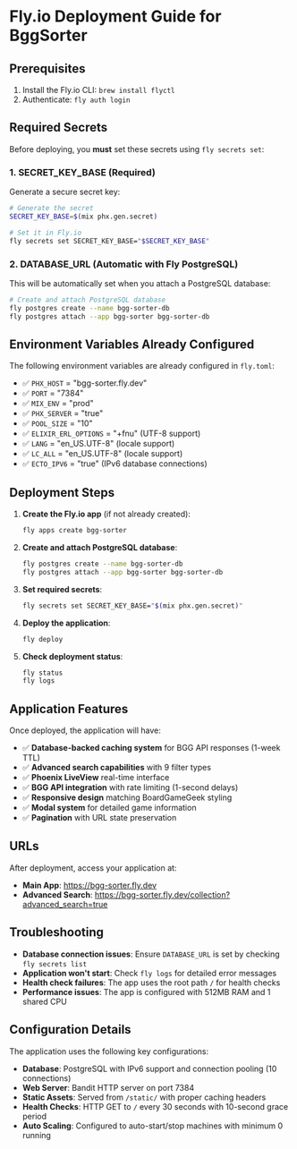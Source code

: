 # Fly.io Deployment Guide for BggSorter

## Prerequisites

1. Install the Fly.io CLI: `brew install flyctl`
2. Authenticate: `fly auth login`

## Required Secrets

Before deploying, you **must** set these secrets using `fly secrets set`:

### 1. SECRET_KEY_BASE (Required)
Generate a secure secret key:
```bash
# Generate the secret
SECRET_KEY_BASE=$(mix phx.gen.secret)

# Set it in Fly.io
fly secrets set SECRET_KEY_BASE="$SECRET_KEY_BASE"
```

### 2. DATABASE_URL (Automatic with Fly PostgreSQL)
This will be automatically set when you attach a PostgreSQL database:
```bash
# Create and attach PostgreSQL database
fly postgres create --name bgg-sorter-db
fly postgres attach --app bgg-sorter bgg-sorter-db
```

## Environment Variables Already Configured

The following environment variables are already configured in `fly.toml`:

- ✅ `PHX_HOST` = "bgg-sorter.fly.dev"
- ✅ `PORT` = "7384" 
- ✅ `MIX_ENV` = "prod"
- ✅ `PHX_SERVER` = "true"
- ✅ `POOL_SIZE` = "10"
- ✅ `ELIXIR_ERL_OPTIONS` = "+fnu" (UTF-8 support)
- ✅ `LANG` = "en_US.UTF-8" (locale support)
- ✅ `LC_ALL` = "en_US.UTF-8" (locale support)
- ✅ `ECTO_IPV6` = "true" (IPv6 database connections)

## Deployment Steps

1. **Create the Fly.io app** (if not already created):
   ```bash
   fly apps create bgg-sorter
   ```

2. **Create and attach PostgreSQL database**:
   ```bash
   fly postgres create --name bgg-sorter-db
   fly postgres attach --app bgg-sorter bgg-sorter-db
   ```

3. **Set required secrets**:
   ```bash
   fly secrets set SECRET_KEY_BASE="$(mix phx.gen.secret)"
   ```

4. **Deploy the application**:
   ```bash
   fly deploy
   ```

5. **Check deployment status**:
   ```bash
   fly status
   fly logs
   ```

## Application Features

Once deployed, the application will have:

- ✅ **Database-backed caching system** for BGG API responses (1-week TTL)
- ✅ **Advanced search capabilities** with 9 filter types
- ✅ **Phoenix LiveView** real-time interface
- ✅ **BGG API integration** with rate limiting (1-second delays)
- ✅ **Responsive design** matching BoardGameGeek styling
- ✅ **Modal system** for detailed game information
- ✅ **Pagination** with URL state preservation

## URLs

After deployment, access your application at:
- **Main App**: https://bgg-sorter.fly.dev
- **Advanced Search**: https://bgg-sorter.fly.dev/collection?advanced_search=true

## Troubleshooting

- **Database connection issues**: Ensure `DATABASE_URL` is set by checking `fly secrets list`
- **Application won't start**: Check `fly logs` for detailed error messages
- **Health check failures**: The app uses the root path `/` for health checks
- **Performance issues**: The app is configured with 512MB RAM and 1 shared CPU

## Configuration Details

The application uses the following key configurations:

- **Database**: PostgreSQL with IPv6 support and connection pooling (10 connections)
- **Web Server**: Bandit HTTP server on port 7384
- **Static Assets**: Served from `/static/` with proper caching headers
- **Health Checks**: HTTP GET to `/` every 30 seconds with 10-second grace period
- **Auto Scaling**: Configured to auto-start/stop machines with minimum 0 running